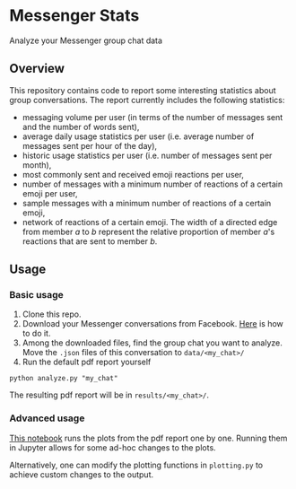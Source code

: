 # Messenger Stats
Analyze your Messenger group chat data

## Overview

This repository contains code to report some interesting statistics about group conversations. The report currently includes the following statistics:
- messaging volume per user (in terms of the number of messages sent and the number of words sent),
- average daily usage statistics per user (i.e. average number of messages sent per hour of the day),
- historic usage statistics per user (i.e. number of messages sent per month),
- most commonly sent and received emoji reactions per user,
- number of messages with a minimum number of reactions of a certain emoji per user,
- sample messages with a minimum number of reactions of a certain emoji,
- network of reactions of a certain emoji. The width of a directed edge from member *a* to *b* represent the relative proportion of member *a*'s reactions that are sent to member *b*.

## Usage

### Basic usage
1. Clone this repo.
2. Download your Messenger conversations from Facebook. [Here](https://www.zapptales.com/en/download-facebook-messenger-chat-history-how-to/) is how to do it.
3. Among the downloaded files, find the group chat you want to analyze. Move the `.json` files of this conversation to `data/<my_chat>/`
4. Run the default pdf report yourself

`python analyze.py "my_chat"`

The resulting pdf report will be in `results/<my_chat>/`.


### Advanced usage

[This notebook](https://github.com/MateVaradi/messenger-stats/blob/main/notebooks/analysis.ipynb) runs the plots from the pdf report one by one. Running them in Jupyter allows for some ad-hoc changes to the plots.

Alternatively, one can modify the plotting functions in `plotting.py` to achieve custom changes to the output.
